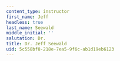 ```yaml
---
content_type: instructor
first_name: Jeff
headless: true
last_name: Seewald
middle_initial: ''
salutation: Dr.
title: Dr. Jeff Seewald
uid: 5c558bf8-218e-7ea5-9f6c-ab1d19eb6123
---
```

